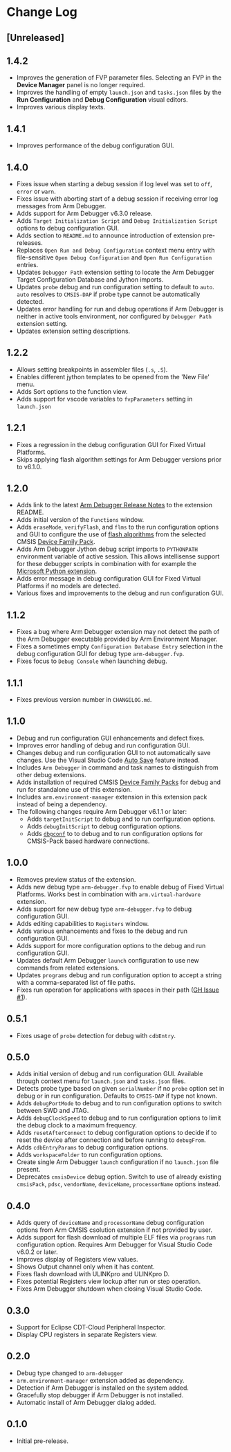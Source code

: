 # Change Log

## [Unreleased]

## 1.4.2

- Improves the generation of FVP parameter files. Selecting an FVP in the **Device Manager** panel is no longer required.
- Improves the handling of empty `launch.json` and `tasks.json` files by the **Run Configuration** and **Debug Configuration** visual editors.
- Improves various display texts.

## 1.4.1

- Improves performance of the debug configuration GUI.

## 1.4.0
- Fixes issue when starting a debug session if log level was set to `off`, `error` or `warn`.
- Fixes issue with aborting start of a debug session if receiving error log messages from Arm Debugger.
- Adds support for Arm Debugger v6.3.0 release.
- Adds `Target Initialization Script` and `Debug Initialization Script` options to debug configuration GUI.
- Adds section to `README.md` to announce introduction of extension pre-releases.
- Replaces `Open Run and Debug Configuration` context menu entry with file-sensitive `Open Debug Configuration` and `Open Run Configuration` entries.
- Updates `Debugger Path` extension setting to locate the Arm Debugger Target Configuration Database and Jython imports.
- Updates `probe` debug and run configuration setting to default to `auto`. `auto` resolves to `CMSIS-DAP` if probe type cannot be automatically detected.
- Updates error handling for run and debug operations if Arm Debugger is neither in active tools environment, nor configured by `Debugger Path` extension setting.
- Updates extension setting descriptions.

## 1.2.2
- Allows setting breakpoints in assembler files (`.s`, `.S`).
- Enables different jython templates to be opened from the 'New File' menu.
- Adds Sort options to the function view.
- Adds support for vscode variables to `fvpParameters` setting in `launch.json`

## 1.2.1
- Fixes a regression in the debug configuration GUI for Fixed Virtual Platforms.
- Skips applying flash algorithm settings for Arm Debugger versions prior to v6.1.0.

## 1.2.0
- Adds link to the latest [Arm Debugger Release Notes](https://developer.arm.com/documentation/109667/latest) to the extension README.
- Adds initial version of the `Functions` window.
- Adds `eraseMode`, `verifyFlash`, and `flms` to the run configuration options and GUI to configure the use of [flash algorithms](https://open-cmsis-pack.github.io/Open-CMSIS-Pack-Spec/main/html/flashAlgorithm.html) from the selected CMSIS [Device Family Pack](https://open-cmsis-pack.github.io/Open-CMSIS-Pack-Spec/main/html/cp_PackTutorial.html#createPack_DFP).
- Adds Arm Debugger Jython debug script imports to `PYTHONPATH` environment variable of active session. This allows intellisense support for these debugger scripts in combination with for example the [Microsoft Python extension](https://marketplace.visualstudio.com/items?itemName=ms-python.python).
- Adds error message in debug configuration GUI for Fixed Virtual Platforms if no models are detected.
- Various fixes and improvements to the debug and run configuration GUI.

## 1.1.2
- Fixes a bug where Arm Debugger extension may not detect the path of the Arm Debugger executable provided by Arm Environment Manager.
- Fixes a sometimes empty `Configuration Database Entry` selection in the debug configuration GUI for debug type `arm-debugger.fvp`.
- Fixes focus to `Debug Console` when launching debug.

## 1.1.1
- Fixes previous version number in `CHANGELOG.md`.

## 1.1.0
- Debug and run configuration GUI enhancements and defect fixes.
- Improves error handling of debug and run configuration GUI.
- Changes debug and run configuration GUI to not automatically save changes. Use the Visual Studio Code [Auto Save](https://code.visualstudio.com/docs/editor/codebasics#_save-auto-save) feature instead.
- Includes `Arm Debugger` in command and task names to distinguish from other debug extensions.
- Adds installation of required CMSIS [Device Family Packs](https://open-cmsis-pack.github.io/Open-CMSIS-Pack-Spec/main/html/cp_PackTutorial.html#createPack_DFP) for debug and run for standalone use of this extension.
- Includes `arm.environment-manager` extension in this extension pack instead of being a dependency.
- The following changes require Arm Debugger v6.1.1 or later:
  - Adds `targetInitScript` to debug and to run configuration options.
  - Adds `debugInitScript` to debug configuration options.
  - Adds [`dbgconf`](https://open-cmsis-pack.github.io/Open-CMSIS-Pack-Spec/main/html/dbg_debug_sqns.html#dbg_sqns_dbgconf) to to debug and to run configuration options for CMSIS-Pack based hardware connections.

## 1.0.0
- Removes preview status of the extension.
- Adds new debug type `arm-debugger.fvp` to enable debug of Fixed Virtual Platforms. Works best in combination with `arm.virtual-hardware` extension.
- Adds support for new debug type `arm-debugger.fvp` to debug configuration GUI.
- Adds editing capabilities to `Registers` window.
- Adds various enhancements and fixes to the debug and run configuration GUI.
- Adds support for more configuration options to the debug and run configuration GUI.
- Updates default Arm Debugger `launch` configuration to use new commands from related extensions.
- Updates `programs` debug and run configuration option to accept a string with a comma-separated list of file paths.
- Fixes run operation for applications with spaces in their path ([GH Issue #1](https://github.com/ARM-software/vscode-arm-debugger/issues/1)).

## 0.5.1
- Fixes usage of `probe` detection for debug with `cdbEntry`.

## 0.5.0
- Adds initial version of debug and run configuration GUI. Available through context menu for `launch.json` and `tasks.json` files.
- Detects probe type based on given `serialNumber` if no `probe` option set in debug or in run configuration. Defaults to `CMSIS-DAP` if type not known.
- Adds `debugPortMode` to debug and to run configuration options to switch between SWD and JTAG.
- Adds `debugClockSpeed` to debug and to run configuration options to limit the debug clock to a maximum frequency.
- Adds `resetAfterConnect` to debug configuration options to decide if to reset the device after connection and before running to `debugFrom`.
- Adds `cdbEntryParams` to debug configuration options.
- Adds `workspaceFolder` to run configuration options.
- Create single Arm Debugger `launch` configuration if no `launch.json` file present.
- Deprecates `cmsisDevice` debug option. Switch to use of already existing `cmsisPack`, `pdsc`, `vendorName`, `deviceName`, `processorName` options instead.

## 0.4.0
- Adds query of `deviceName` and `processorName` debug configuration options from Arm CMSIS csolution extension if not provided by user.
- Adds support for flash download of multiple ELF files via `programs` run configuration option. Requires Arm Debugger for Visual Studio Code v6.0.2 or later.
- Improves display of Registers view values.
- Shows Output channel only when it has content.
- Fixes flash download with ULINKpro and ULINKpro D.
- Fixes potential Registers view lockup after run or step operation.
- Fixes Arm Debugger shutdown when closing Visual Studio Code.

## 0.3.0
- Support for Eclipse CDT-Cloud Peripheral Inspector.
- Display CPU registers in separate Registers view.

## 0.2.0
- Debug type changed to `arm-debugger`
- `arm.environment-manager` extension added as dependency.
- Detection if Arm Debugger is installed on the system added.
- Gracefully stop debugger if Arm Debugger is not installed.
- Automatic install of Arm Debugger dialog added.

## 0.1.0
- Initial pre-release.
